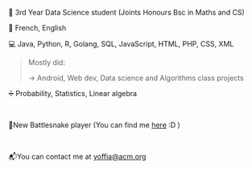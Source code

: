 
📓 3rd Year Data Science student (Joints Honours Bsc in Maths and CS) 

🎤 French, English 

💻 Java, Python, R, Golang, SQL, JavaScript, HTML, PHP, CSS, XML

>Mostly did:
>
>-> Android, Web dev, Data science and Algorithms class projects

➗ Probability, Statistics, Linear algebra



<br>


🐍New Battlesnake player (You can find me [here](https://play.battlesnake.com/profile/doodoal) :D )



<br>

📬You can contact me at [yoffia@acm.org](mailto:yoffia@acm.org)

